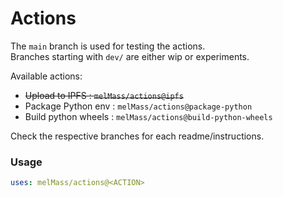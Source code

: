# Actions

The `main` branch is used for testing the actions.  
Branches starting with `dev/` are either wip or experiments.

Available actions:

- ~~Upload to IPFS : `melMass/actions@ipfs`~~
- Package Python env : `melMass/actions@package-python`
- Build python wheels : `melMass/actions@build-python-wheels`

Check the respective branches for each readme/instructions.

### Usage 

```yml
uses: melMass/actions@<ACTION>
```
